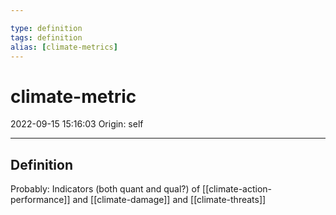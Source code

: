```yaml
---

type: definition
tags: definition
alias: [climate-metrics]
---
```


# climate-metric

2022-09-15 15:16:03
Origin: self

---

## Definition

Probably: Indicators (both quant and qual?) of [[climate-action-performance]] and [[climate-damage]] and [[climate-threats]]
